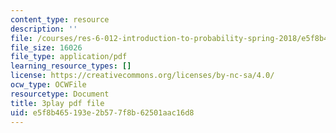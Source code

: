 ```yaml
---
content_type: resource
description: ''
file: /courses/res-6-012-introduction-to-probability-spring-2018/e5f8b465193e2b577f8b62501aac16d8_byGWKoOc6EM.pdf
file_size: 16026
file_type: application/pdf
learning_resource_types: []
license: https://creativecommons.org/licenses/by-nc-sa/4.0/
ocw_type: OCWFile
resourcetype: Document
title: 3play pdf file
uid: e5f8b465-193e-2b57-7f8b-62501aac16d8
---
```

